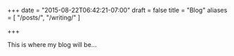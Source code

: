 +++
date = "2015-08-22T06:42:21-07:00"
draft = false
title = "Blog"
aliases = [
    "/posts/",
    "/writing/"
]

+++


This is where my blog will be...